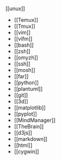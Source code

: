 [[unux]]
- [[Temux]]
- [[Tmux]]
- [[vim]]
- [[vifm]]
- [[bash]]
- [[zsh]]
- [[omyzh]]
- [[ssh]]
- [[mosh]]
- [[far]]
- [[python]]
- [[plantuml]]
- [[git]]
- [[3d]]
- [[matplotlib]]
- [[pyplot]]
- [[MindManager]]
- [[TheBrain]]
- [[d3js]]
- [[markdown]]
- [[html]]
- [[cygwin]]

